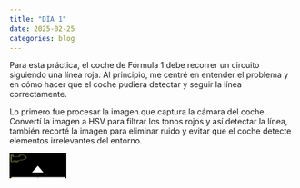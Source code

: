 ```yaml
---
title: "DÍA 1"
date: 2025-02-25
categories: blog
---
```


Para esta práctica, el coche de Fórmula 1 debe recorrer un circuito siguiendo una línea roja. Al principio, me centré en entender el problema y en cómo hacer que el coche pudiera detectar y seguir la línea correctamente.

Lo primero fue procesar la imagen que captura la cámara del coche. Convertí la imagen a HSV para filtrar los tonos rojos y así detectar la línea, también recorté la imagen para eliminar ruido y evitar que el coche detecte elementos irrelevantes del entorno. 

<img src="https://github.com/paaulaagarciiaa/Vision-Robotica/blob/main/_posts/mask.png" alt="Máscara detección línea roja" width="100">



